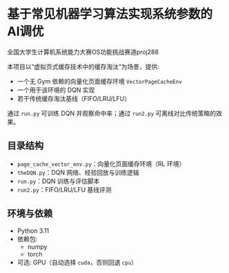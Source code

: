 # 基于常见机器学习算法实现系统参数的AI调优
全国大学生计算机系统能力大赛OS功能挑战赛道proj288

本项目以“虚拟页式缓存技术中的缓存淘汰”为场景，提供:
- 一个无 Gym 依赖的向量化页面缓存环境 `VectorPageCacheEnv`
- 一个用于该环境的 DQN 实现
- 若干传统缓存淘汰基线（FIFO/LRU/LFU）

通过 `run.py` 可训练 DQN 并观察命中率；通过 `run2.py` 可离线对比传统策略的效果。

## 目录结构

- `page_cache_vector_env.py`：向量化页面缓存环境（RL 环境）
- `theDQN.py`：DQN 网络、经验回放与训练逻辑
- `run.py`：DQN 训练与评估脚本
- `run2.py`：FIFO/LRU/LFU 基线评测

## 环境与依赖

- Python 3.11
- 依赖包:
  - numpy
  - torch
- 可选: GPU（自动选择 `cuda`，否则回退 `cpu`）